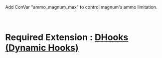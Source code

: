 Add ConVar "ammo_magnum_max" to control magnum's ammo limitation.
<br>
<br>
<br>
# Required Extension : [DHooks (Dynamic Hooks)](http://forums.alliedmods.net/showthread.php?p=2588686#post2588686)
